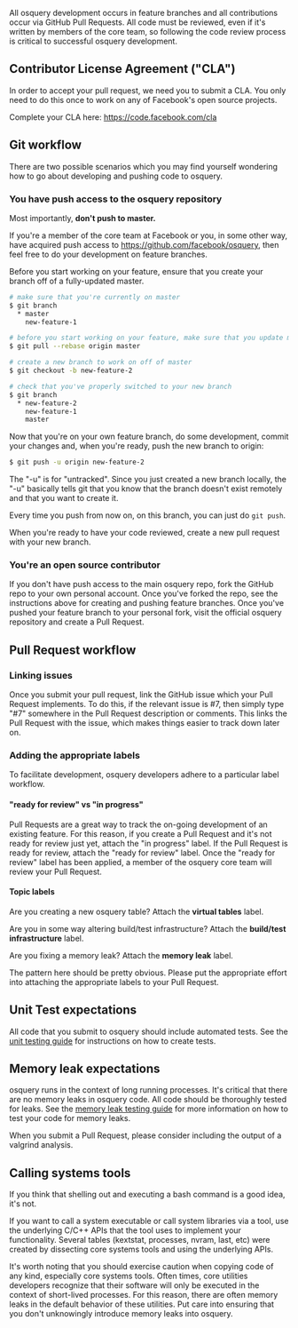 All osquery development occurs in feature branches and all contributions occur via GitHub Pull Requests. All code must be reviewed, even if it's written by members of the core team, so following the code review process is critical to successful osquery development.

## Contributor License Agreement ("CLA")

In order to accept your pull request, we need you to submit a CLA. You only need
to do this once to work on any of Facebook's open source projects.

Complete your CLA here: <https://code.facebook.com/cla>

## Git workflow

There are two possible scenarios which you may find yourself wondering how to go about developing and pushing code to osquery.

### You have push access to the osquery repository

Most importantly, **don't push to master.**

If you're a member of the core team at Facebook or you, in some other way, have acquired push access to https://github.com/facebook/osquery, then feel free to do your development on feature branches.

Before you start working on your feature, ensure that you create your branch off of a fully-updated master.

```bash
# make sure that you're currently on master
$ git branch
  * master
    new-feature-1

# before you start working on your feature, make sure that you update master
$ git pull --rebase origin master

# create a new branch to work on off of master
$ git checkout -b new-feature-2

# check that you've properly switched to your new branch
$ git branch
  * new-feature-2
    new-feature-1
    master
```

Now that you're on your own feature branch, do some development, commit your changes and, when you're ready, push the new branch to origin:

```bash
$ git push -u origin new-feature-2
```

The "-u" is for "untracked". Since you just created a new branch locally, the "-u" basically tells git that you know that the branch doesn't exist remotely and that you want to create it.

Every time you push from now on, on this branch, you can just do `git push`.

When you're ready to have your code reviewed, create a new pull request with your new branch.

### You're an open source contributor

If you don't have push access to the main osquery repo, fork the GitHub repo to your own personal account. Once you've forked the repo, see the instructions above for creating and pushing feature branches. Once you've pushed your feature branch to your personal fork, visit the official osquery repository and create a Pull Request.

## Pull Request workflow

### Linking issues

Once you submit your pull request, link the GitHub issue which your Pull Request implements. To do this, if the relevant issue is #7, then simply type "#7" somewhere in the Pull Request description or comments. This links the Pull Request with the issue, which makes things easier to track down later on.

### Adding the appropriate labels

To facilitate development, osquery developers adhere to a particular label workflow.

#### "ready for review" vs "in progress"

Pull Requests are a great way to track the on-going development of an existing feature. For this reason, if you create a Pull Request and it's not ready for review just yet, attach the "in progress" label. If the Pull Request is ready for review, attach the "ready for review" label. Once the "ready for review" label has been applied, a member of the osquery core team will review your Pull Request.

#### Topic labels

Are you creating a new osquery table? Attach the **virtual tables** label.

Are you in some way altering build/test infrastructure? Attach the **build/test infrastructure** label.

Are you fixing a memory leak? Attach the **memory leak** label.

The pattern here should be pretty obvious. Please put the appropriate effort into attaching the appropriate labels to your Pull Request.

## Unit Test expectations

All code that you submit to osquery should include automated tests. See the [unit testing guide](https://osquery.readthedocs.org/development/unit-tests/) for instructions on how to create tests.

## Memory leak expectations

osquery runs in the context of long running processes. It's critical that there are no memory leaks in osquery code. All code should be thoroughly tested for leaks. See the [memory leak testing guide](https://osquery.readthedocs.org/deployment/performance-safety/) for more information on how to test your code for memory leaks.

When you submit a Pull Request, please consider including the output of a valgrind analysis.

## Calling systems tools

If you think that shelling out and executing a bash command is a good idea, it's not.

If you want to call a system executable or call system libraries via a tool, use the underlying C/C++ APIs that the tool uses to implement your functionality. Several tables (kextstat, processes, nvram, last, etc) were created by dissecting core systems tools and using the underlying APIs.

It's worth noting that you should exercise caution when copying code of any kind, especially core systems tools. Often times, core utilities developers recognize that their software will only be executed in the context of short-lived processes. For this reason, there are often memory leaks in the default behavior of these utilities. Put care into ensuring that you don't unknowingly introduce memory leaks into osquery.
